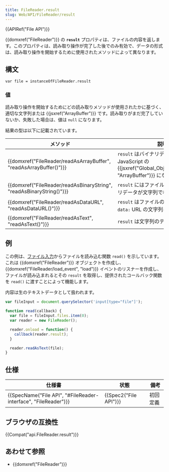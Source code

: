 ```yaml
---
title: FileReader.result
slug: Web/API/FileReader/result
---
```


{{APIRef("File API")}}

{{domxref("FileReader")}} の **`result`** プロパティは、ファイルの内容を返します。このプロパティは、読み取り操作が完了した後でのみ有効で、データの形式は、読み取り操作を開始するために使用されたメソッドによって異なります。

## 構文

```
var file = instanceOfFileReader.result
```

### 値

読み取り操作を開始するためにどの読み取りメソッドが使用されたかに基づく、適切な文字列または {{jsxref("ArrayBuffer")}} です。読み取りがまだ完了していないか、失敗した場合は、値は `null` になります。

結果の型は以下に記載されています。

| メソッド                                                                                     | 説明                                                                                                                                |
| -------------------------------------------------------------------------------------------- | ----------------------------------------------------------------------------------------------------------------------------------- |
| {{domxref("FileReader/readAsArrayBuffer", "readAsArrayBuffer()")}}     | `result` はバイナリデータを含む JavaScript の {{jsxref("Global_Objects/ArrayBuffer", "ArrayBuffer")}} になります。 |
| {{domxref("FileReader/readAsBinaryString", "readAsBinaryString()")}} | `result` にはファイルからの生のバイナリデータが文字列で格納されます。                                                               |
| {{domxref("FileReader/readAsDataURL", "readAsDataURL()")}}                 | `result` はファイルのデータを表す `data:` URL の文字列になります。                                                                  |
| {{domxref("FileReader/readAsText", "readAsText()")}}                         | `result` は文字列のテキストです。                                                                                                   |

## 例

この例は、[ファイル入力](/ja/docs/Web/HTML/Element/input/file)からファイルを読み込む関数 `read()` を示しています。これは {{domxref("FileReader")}} オブジェクトを作成し、 {{domxref("FileReader/load_event", "load")}} イベントのリスナーを作成し、ファイルが読み込まれるとその `result` を取得し、提供されたコールバック関数を `read()` に渡すことによって機能します。

内容は生のテキストデータとして扱われます。

```js
var fileInput = document.querySelector('input[type="file"]');

function read(callback) {
  var file = fileInput.files.item(0);
  var reader = new FileReader();

  reader.onload = function() {
    callback(reader.result);
  }

  reader.readAsText(file);
}
```

## 仕様

| 仕様書                                                                               | 状態                         | 備考     |
| ------------------------------------------------------------------------------------ | ---------------------------- | -------- |
| {{SpecName("File API", "#FileReader-interface", "FileReader")}} | {{Spec2("File API")}} | 初回定義 |

## ブラウザの互換性

{{Compat("api.FileReader.result")}}

## あわせて参照

- {{domxref("FileReader")}}
